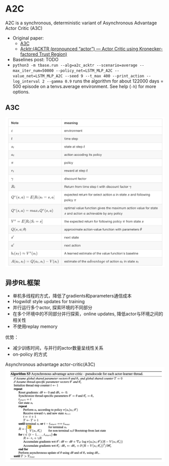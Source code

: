 # A2C
A2C is a synchronous, deterministic variant of Asynchronous Advantage Actor Critic (A3C)
- Original paper:
    - [A3C](https://arxiv.org/pdf/1602.01783.pdf)
    - [Acktr:(ACKTR (pronounced “actor”) — Actor Critic using Kronecker-factored Trust Region)](https://arxiv.org/pdf/1708.05144.pdf)
- Baselines post: TODO
- `python3 -m tbase.run --alg=a2c_acktr --scenario=average --max_iter_num=50000 --policy_net=LSTM_MLP_A2C --value_net=LSTM_MLP_A2C --seed 9 --t_max 400 --print_action --log_interval 2 --gamma 0.9` runs the algorithm for about 122000 days = 500 episode on a tenvs.average environment. See help (`-h`) for more options.


## A3C
![notes](images/notes.png)

## 异步RL框架
- 单机多线程的方式，降低了gradients和parameters通信成本
- Hogwild! style updates for training
- 并行运行多个actor, 探索环境的不同部分
- 在多个环境中的不同部分并行探索，online updates, 降低actor与环境之间的相关性
- 不使用replay memory

优势：
- 减少训练时间，与并行的actor数量呈线性关系
- on-policy 的方式

Asynchronous advantage actor-critic(A3C)
![a3c](images/a3c.png)
